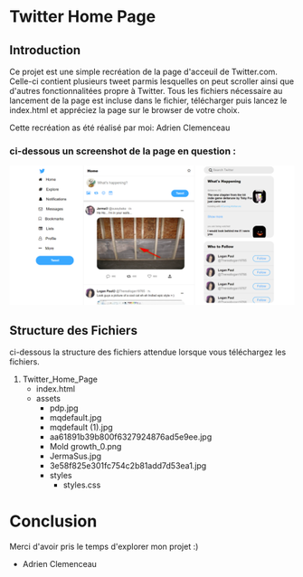 # Twitter Home Page

## Introduction

Ce projet est une simple recréation de la page d'acceuil de Twitter.com. Celle-ci contient plusieurs tweet parmis lesquelles on peut scroller ainsi que d'autres fonctionnalitées propre à Twitter.
Tous les fichiers nécessaire au lancement de la page est incluse dans le fichier, télécharger puis lancez le index.html et appréciez la page sur le browser de votre choix.

Cette recréation as été réalisé par moi: Adrien Clemenceau

### ci-dessous un screenshot de la page en question :

![Screenshot](https://github.com/zeobuilder10/Twitter-Home-page/blob/main/Capture.PNG)

## Structure des Fichiers

ci-dessous la structure des fichiers attendue lorsque vous téléchargez les fichiers.

1. Twitter_Home_Page
   - index.html
   - assets
     - pdp.jpg
     - mqdefault.jpg
     - mqdefault (1).jpg
     - aa61891b39b800f6327924876ad5e9ee.jpg
     - Mold growth_0.png
     - JermaSus.jpg
     - 3e58f825e301fc754c2b81add7d53ea1.jpg
     - styles
       - styles.css

# Conclusion

Merci d'avoir pris le temps d'explorer mon projet :) 

- Adrien Clemenceau
